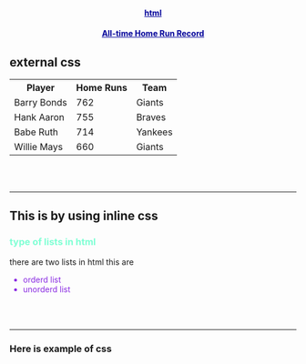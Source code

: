 # html
<!DOCTYPE HTML>
<html>
<head>
<meta charset="UTF-8">
<title>External css</title>
<style>
  h1  {
    color: #009;
    font-size: 1em;
    margin-bottom: .3em;
    text-align: center;
    text-decoration: underline;
  }
  
  table {
    margin: .3em;
    width: 290px;
  }
  
  th {
    padding: .2em;
  }
  
  td {
    background-color: #ffc;
    border: 1px solid #900;
    padding-left: .5em;
    padding-right: .5em;
  }
  
  #trHeader {
    color: #900;
    text-decoration: underline;
  }
  
  .centerCell {
    text-align: center;
  }
</style>
</head>
<body>

<div>
<h1>All-time Home Run Record</h1>
<h2>external css</h2>
<table>
  <tr id="trHeader">
    <th>Player</th>
    <th>Home Runs</th>
    <th>Team</th>
  </tr>
  <tr>
    <td>Barry Bonds</td>
    <td class="centerCell">762</td>
    <td>Giants</td>
  </tr>
  <tr>
    <td>Hank Aaron</td>
    <td class="centerCell">755</td>
    <td>Braves</td>
  </tr>
  <tr>
    <td>Babe Ruth</td>
    <td class="centerCell">714</td>
    <td>Yankees</td>
  </tr>
  <tr>
    <td>Willie Mays</td>
    <td class="centerCell">660</td>
    <td>Giants</td>
  </tr>
</table>
<br>
<br>
<hr>
<h2>This is by using inline css</h2>

<h3  style= color:aquamarine >   type of lists in html</h3>
<p>there are two lists in html this are </p>
<ul>
<li style="color:blueviolet">orderd list</li>
<li style="color:blueviolet">   unorderd list</li>


</ul>


<br>
<br>
<hr>


<h3>Here is example of css</h3>

</div>
</body>
</html>
  
